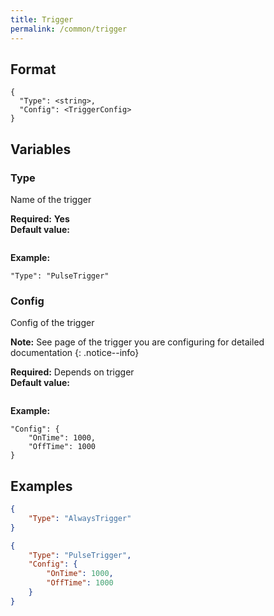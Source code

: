 ```yaml
---
title: Trigger
permalink: /common/trigger
---
```


## Format

~~~
{
  "Type": <string>,
  "Config": <TriggerConfig>
}
~~~

## Variables

### Type
<div class="variable-block" markdown="block">

Name of the trigger

**Required:** **Yes**<br>
**Default value:**
~~~
~~~
**Example:**
~~~
"Type": "PulseTrigger"
~~~

</div>

### Config
<div class="variable-block" markdown="block">

Config of the trigger

**Note:** See page of the trigger you are configuring for detailed documentation
{: .notice--info}

**Required:** Depends on trigger<br>
**Default value:**
~~~
~~~
**Example:**
~~~
"Config": {
    "OnTime": 1000,
    "OffTime": 1000
}
~~~

</div>

## Examples
~~~ json
{
    "Type": "AlwaysTrigger"
}
~~~
~~~ json
{
    "Type": "PulseTrigger",
    "Config": {
        "OnTime": 1000,
        "OffTime": 1000
    }
}
~~~